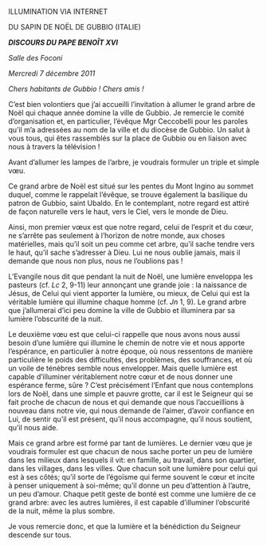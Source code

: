 ILLUMINATION VIA INTERNET

DU SAPIN DE NOËL DE GUBBIO (ITALIE)

***DISCOURS DU PAPE BENOÎT XVI***

*Salle des Foconi*

*Mercredi 7 décembre 2011*

*Chers habitants de Gubbio ! Chers amis !*

C’est bien volontiers que j’ai accueilli l’invitation à allumer le grand arbre de Noël qui chaque année domine la ville de Gubbio. Je remercie le comité d’organisation et, en particulier, l’évêque Mgr Ceccobelli pour les paroles qu’il m’a adressées au nom de la ville et du diocèse de Gubbio. Un salut à vous tous, qui êtes rassemblés sur la place de Gubbio ou en liaison avec nous à travers la télévision !

Avant d’allumer les lampes de l’arbre, je voudrais formuler un triple et simple vœu.

Ce grand arbre de Noël est situé sur les pentes du Mont Ingino au sommet duquel, comme le rappelait l’évêque, se trouve également la basilique du patron de Gubbio, saint Ubaldo. En le contemplant, notre regard est attiré de façon naturelle vers le haut, vers le Ciel, vers le monde de Dieu.

Ainsi, mon premier vœux est que notre regard, celui de l’esprit et du cœur, ne s’arrête pas seulement à l’horizon de notre monde, aux choses matérielles, mais qu’il soit un peu comme cet arbre, qu’il sache tendre vers le haut, qu’il sache s’adresser à Dieu. Lui ne nous oublie jamais, mais il demande que nous non plus, nous ne l’oublions pas !

L’Evangile nous dit que pendant la nuit de Noël, une lumière enveloppa les pasteurs (cf. *Lc* 2, 9-11) leur annonçant une grande joie : la naissance de Jésus, de Celui qui vient apporter la lumière, ou mieux, de Celui qui est la véritable lumière qui illumine chaque homme (cf. *Jn* 1, 9). Le grand arbre que j’allumerai d’ici peu domine la ville de Gubbio et illuminera par sa lumière l’obscurité de la nuit.

Le deuxième vœu est que celui-ci rappelle que nous avons nous aussi besoin d’une lumière qui illumine le chemin de notre vie et nous apporte l’espérance, en particulier à notre époque, où nous ressentons de manière particulière le poids des difficultés, des problèmes, des souffrances, et où un voile de ténèbres semble nous envelopper. Mais quelle lumière est capable d’illuminer véritablement notre cœur et de nous donner une espérance ferme, sûre ? C’est précisément l’Enfant que nous contemplons lors de Noël, dans une simple et pauvre grotte, car il est le Seigneur qui se fait proche de chacun de nous et qui demande que nous l’accueillions à nouveau dans notre vie, qui nous demande de l’aimer, d’avoir confiance en Lui, de sentir qu’il est présent, qu’il nous accompagne, qu’il nous soutient, qu’il nous aide.

Mais ce grand arbre est formé par tant de lumières. Le dernier vœu que je voudrais formuler est que chacun de nous sache porter un peu de lumière dans les milieux dans lesquels il vit: en famille, au travail, dans son quartier, dans les villages, dans les villes. Que chacun soit une lumière pour celui qui est à ses côtés; qu’il sorte de l’égoïsme qui ferme souvent le cœur et incite à penser uniquement à soi-même; qu’il donne un peu d’attention à l’autre, un peu d’amour. Chaque petit geste de bonté est comme une lumière de ce grand arbre: avec les autres lumières, il est capable d’illuminer l’obscurité de la nuit, même la plus sombre.

Je vous remercie donc, et que la lumière et la bénédiction du Seigneur descende sur tous.